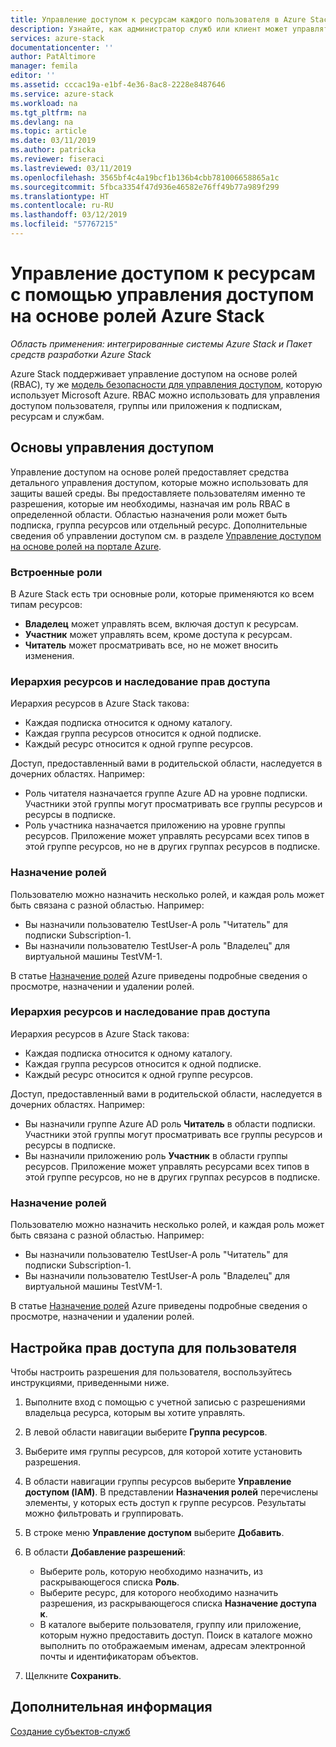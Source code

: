```yaml
---
title: Управление доступом к ресурсам каждого пользователя в Azure Stack | Документация Майкрософт
description: Узнайте, как администратор служб или клиент может управлять доступом на основе ролей.
services: azure-stack
documentationcenter: ''
author: PatAltimore
manager: femila
editor: ''
ms.assetid: cccac19a-e1bf-4e36-8ac8-2228e8487646
ms.service: azure-stack
ms.workload: na
ms.tgt_pltfrm: na
ms.devlang: na
ms.topic: article
ms.date: 03/11/2019
ms.author: patricka
ms.reviewer: fiseraci
ms.lastreviewed: 03/11/2019
ms.openlocfilehash: 3565bf4c4a19bcf1b136b4cbb781006658865a1c
ms.sourcegitcommit: 5fbca3354f47d936e46582e76ff49b77a989f299
ms.translationtype: HT
ms.contentlocale: ru-RU
ms.lasthandoff: 03/12/2019
ms.locfileid: "57767215"
---
```

# <a name="manage-access-to-resources-with-azure-stack-role-based-access-control"></a>Управление доступом к ресурсам с помощью управления доступом на основе ролей Azure Stack

*Область применения: интегрированные системы Azure Stack и Пакет средств разработки Azure Stack*

Azure Stack поддерживает управление доступом на основе ролей (RBAC), ту же [модель безопасности для управления доступом](https://docs.microsoft.com/azure/role-based-access-control/overview), которую использует Microsoft Azure. RBAC можно использовать для управления доступом пользователя, группы или приложения к подпискам, ресурсам и службам.

## <a name="basics-of-access-management"></a>Основы управления доступом

Управление доступом на основе ролей предоставляет средства детального управления доступом, которые можно использовать для защиты вашей среды. Вы предоставляете пользователям именно те разрешения, которые им необходимы, назначая им роль RBAC в определенной области. Областью назначения роли может быть подписка, группа ресурсов или отдельный ресурс. Дополнительные сведения об управлении доступом см. в разделе [Управление доступом на основе ролей на портале Azure](https://docs.microsoft.com/azure/role-based-access-control/overview).

### <a name="built-in-roles"></a>Встроенные роли

В Azure Stack есть три основные роли, которые применяются ко всем типам ресурсов:

* **Владелец** может управлять всем, включая доступ к ресурсам.
* **Участник** может управлять всем, кроме доступа к ресурсам.
* **Читатель** может просматривать все, но не может вносить изменения.

### <a name="resource-hierarchy-and-inheritance"></a>Иерархия ресурсов и наследование прав доступа

Иерархия ресурсов в Azure Stack такова:

* Каждая подписка относится к одному каталогу.
* Каждая группа ресурсов относится к одной подписке.
* Каждый ресурс относится к одной группе ресурсов.

Доступ, предоставленный вами в родительской области, наследуется в дочерних областях. Например: 

* Роль читателя назначается группе Azure AD на уровне подписки. Участники этой группы могут просматривать все группы ресурсов и ресурсы в подписке.
* Роль участника назначается приложению на уровне группы ресурсов. Приложение может управлять ресурсами всех типов в этой группе ресурсов, но не в других группах ресурсов в подписке.

### <a name="assigning-roles"></a>Назначение ролей

Пользователю можно назначить несколько ролей, и каждая роль может быть связана с разной областью. Например: 

* Вы назначили пользователю TestUser-A роль "Читатель" для подписки Subscription-1.
* Вы назначили пользователю TestUser-A роль "Владелец" для виртуальной машины TestVM-1.

В статье [Назначение ролей](https://docs.microsoft.com/azure/role-based-access-control/role-assignments-portal) Azure приведены подробные сведения о просмотре, назначении и удалении ролей.

### <a name="resource-hierarchy-and-inheritance"></a>Иерархия ресурсов и наследование прав доступа

Иерархия ресурсов в Azure Stack такова:

* Каждая подписка относится к одному каталогу.
* Каждая группа ресурсов относится к одной подписке.
* Каждый ресурс относится к одной группе ресурсов.

Доступ, предоставленный вами в родительской области, наследуется в дочерних областях. Например: 

* Вы назначили группе Azure AD роль **Читатель** в области подписки. Участники этой группы могут просматривать все группы ресурсов и ресурсы в подписке.
* Вы назначили приложению роль **Участник** в области группы ресурсов. Приложение может управлять ресурсами всех типов в этой группе ресурсов, но не в других группах ресурсов в подписке.

### <a name="assigning-roles"></a>Назначение ролей

Пользователю можно назначить несколько ролей, и каждая роль может быть связана с разной областью. Например: 

* Вы назначили пользователю TestUser-A роль "Читатель" для подписки Subscription-1.
* Вы назначили пользователю TestUser-A роль "Владелец" для виртуальной машины TestVM-1.

В статье [Назначение ролей](https://docs.microsoft.com/azure/role-based-access-control/role-assignments-portal) Azure приведены подробные сведения о просмотре, назначении и удалении ролей.

## <a name="set-access-permissions-for-a-user"></a>Настройка прав доступа для пользователя

Чтобы настроить разрешения для пользователя, воспользуйтесь инструкциями, приведенными ниже.

1. Выполните вход с помощью с учетной записью с разрешениями владельца ресурса, которым вы хотите управлять.
2. В левой области навигации выберите **Группа ресурсов**.
3. Выберите имя группы ресурсов, для которой хотите установить разрешения.
4. В области навигации группы ресурсов выберите **Управление доступом (IAM)**. В представлении **Назначения ролей** перечислены элементы, у которых есть доступ к группе ресурсов. Результаты можно фильтровать и группировать.
5. В строке меню **Управление доступом** выберите **Добавить**.
6. В области **Добавление разрешений**:

   * Выберите роль, которую необходимо назначить, из раскрывающегося списка **Роль**.
   * Выберите ресурс, для которого необходимо назначить разрешения, из раскрывающегося списка **Назначение доступа к**.
   * В каталоге выберите пользователя, группу или приложение, которым нужно предоставить доступ. Поиск в каталоге можно выполнить по отображаемым именам, адресам электронной почты и идентификаторам объектов.

7. Щелкните **Сохранить**.

## <a name="next-steps"></a>Дополнительная информация

[Создание субъектов-служб](azure-stack-create-service-principals.md)